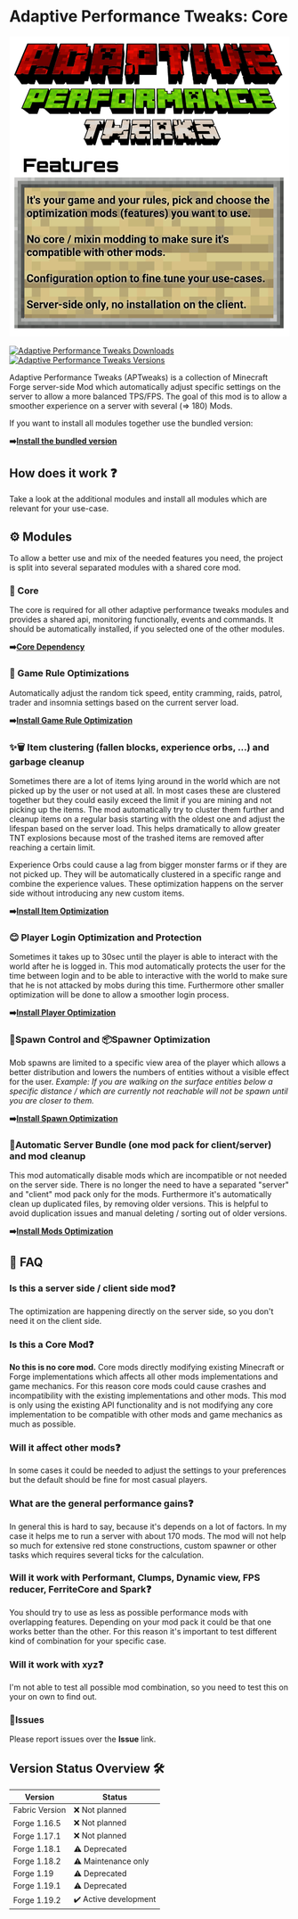 # Adaptive Performance Tweaks: Core

![Adaptive Performance Tweaks: Core][header]

[![Adaptive Performance Tweaks Downloads](http://cf.way2muchnoise.eu/full_561087_downloads.svg)](https://www.curseforge.com/minecraft/mc-mods/adaptive-performance-tweaks-core)
[![Adaptive Performance Tweaks Versions](http://cf.way2muchnoise.eu/versions/Minecraft_561087_all.svg)](https://www.curseforge.com/minecraft/mc-mods/adaptive-performance-tweaks-core)

Adaptive Performance Tweaks (APTweaks) is a collection of Minecraft Forge server-side Mod which automatically adjust specific settings on the server to allow a more balanced TPS/FPS.
The goal of this mod is to allow a smoother experience on a server with several (=> 180) Mods.

If you want to install all modules together use the bundled version:

**➡️[Install the bundled version][bundled]**

## How does it work ❓

Take a look at the additional modules and install all modules which are relevant for your use-case.

## ⚙️ Modules

To allow a better use and mix of the needed features you need, the project is split into several separated modules with a shared core mod.

### 🔩 Core

The core is required for all other adaptive performance tweaks modules and provides a shared api, monitoring functionally, events and commands. It should be automatically installed, if you selected one of the other modules.

**➡️[Core Dependency][core]**

### 🔀 Game Rule Optimizations

Automatically adjust the random tick speed, entity cramming, raids, patrol, trader and insomnia settings based on the current server load.

**➡️[Install Game Rule Optimization][gamerules]**

### ✨🗑️ Item clustering (fallen blocks, experience orbs, ...) and garbage cleanup

Sometimes there are a lot of items lying around in the world which are not picked up by the user or not used at all.
In most cases these are clustered together but they could easily exceed the limit if you are mining and not picking up the items.
The mod automatically try to cluster them further and cleanup items on a regular basis starting with the oldest one and adjust the lifespan based on the server load.
This helps dramatically to allow greater TNT explosions because most of the trashed items are removed after reaching a certain limit.

Experience Orbs could cause a lag from bigger monster farms or if they are not picked up.
They will be automatically clustered in a specific range and combine the experience values.
These optimization happens on the server side without introducing any new custom items.

**➡️[Install Item Optimization][items]**

### 😊 Player Login Optimization and Protection

Sometimes it takes up to 30sec until the player is able to interact with the world after he is logged in.
This mod automatically protects the user for the time between login and to be able to interactive with the world to make sure that he is not attacked by mobs during this time.
Furthermore other smaller optimization will be done to allow a smoother login process.

**➡️[Install Player Optimization][player]**

### 👻Spawn Control and 📦Spawner Optimization

Mob spawns are limited to a specific view area of the player which allows a better distribution and lowers the numbers of entities without a visible effect for the user.
_Example: If you are walking on the surface entities below a specific distance / which are currently not reachable will not be spawn until you are closer to them._

**➡️[Install Spawn Optimization][spawn]**

### 👾Automatic Server Bundle (one mod pack for client/server) and mod cleanup

This mod automatically disable mods which are incompatible or not needed on the server side.
There is no longer the need to have a separated "server" and "client" mod pack only for the mods.
Furthermore it's automatically clean up duplicated files, by removing older versions.
This is helpful to avoid duplication issues and manual deleting / sorting out of older versions.

**➡️[Install Mods Optimization][mods]**

## 🙋 FAQ

### Is this a server side / client side mod❓

The optimization are happening directly on the server side, so you don't need it on the client side.

### Is this a Core Mod❓

**No this is no core mod.** Core mods directly modifying existing Minecraft or Forge implementations which affects all other mods implementations and game mechanics.
For this reason core mods could cause crashes and incompatibility with the existing implementations and other mods.
This mod is only using the existing API functionality and is not modifying any core implementation to be compatible with other mods and game mechanics as much as possible.

### Will it affect other mods❓

In some cases it could be needed to adjust the settings to your preferences but the default should be fine for most casual players.

### What are the general performance gains❓

In general this is hard to say, because it's depends on a lot of factors. In my case it helps me to run a server with about 170 mods.
The mod will not help so much for extensive red stone constructions, custom spawner or other tasks which requires several ticks for the calculation.

### Will it work with Performant, Clumps, Dynamic view, FPS reducer, FerriteCore and Spark❓

You should try to use as less as possible performance mods with overlapping features.
Depending on your mod pack it could be that one works better than the other.
For this reason it's important to test different kind of combination for your specific case.

### Will it work with xyz❓

I'm not able to test all possible mod combination, so you need to test this on your on own to find out.

### 🚩Issues

Please report issues over the **Issue** link.

## Version Status Overview 🛠️

| Version        | Status                |
| -------------- | --------------------- |
| Fabric Version | ❌ Not planned        |
| Forge 1.16.5   | ❌ Not planned        |
| Forge 1.17.1   | ❌ Not planned        |
| Forge 1.18.1   | ⚠️ Deprecated         |
| Forge 1.18.2   | ⚠️ Maintenance only   |
| Forge 1.19     | ⚠️ Deprecated         |
| Forge 1.19.1   | ⚠️ Deprecated         |
| Forge 1.19.2   | ✔️ Active development |

[header]: ../assets/aptweaks-header.png
[bundled]: https://www.curseforge.com/minecraft/mc-mods/adaptive-performance-tweaks
[core]: https://www.curseforge.com/minecraft/mc-mods/adaptive-performance-tweaks-core
[gamerules]: https://www.curseforge.com/minecraft/mc-mods/adaptive-performance-tweaks-gamerules
[items]: https://www.curseforge.com/minecraft/mc-mods/adaptive-performance-tweaks-items
[mods]: https://www.curseforge.com/minecraft/mc-mods/adaptive-performance-tweaks-mods
[player]: https://www.curseforge.com/minecraft/mc-mods/adaptive-performance-tweaks-player
[spawn]: https://www.curseforge.com/minecraft/mc-mods/adaptive-performance-tweaks-spawn
